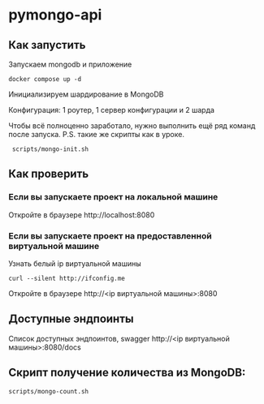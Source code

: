 # pymongo-api

## Как запустить

Запускаем mongodb и приложение

```shell
docker compose up -d
```

Инициализируем шардирование в MongoDB

Конфигурация: 1 роутер, 1 сервер конфигурации и 2 шарда

Чтобы всё полноценно заработало, нужно выполнить ещё ряд команд после запуска.
P.S. такие же скрипты как в уроке.
```shell
 scripts/mongo-init.sh
```

[//]: # (Заполняем mongodb данными)

[//]: # ()
[//]: # (```shell)

[//]: # (./scripts/mongo-init.sh)

[//]: # (```)

## Как проверить

### Если вы запускаете проект на локальной машине

Откройте в браузере http://localhost:8080

### Если вы запускаете проект на предоставленной виртуальной машине

Узнать белый ip виртуальной машины

```shell
curl --silent http://ifconfig.me
```

Откройте в браузере http://<ip виртуальной машины>:8080

## Доступные эндпоинты

Список доступных эндпоинтов, swagger http://<ip виртуальной машины>:8080/docs

## Скрипт получение количества из MongoDB:

```shell
scripts/mongo-count.sh
```